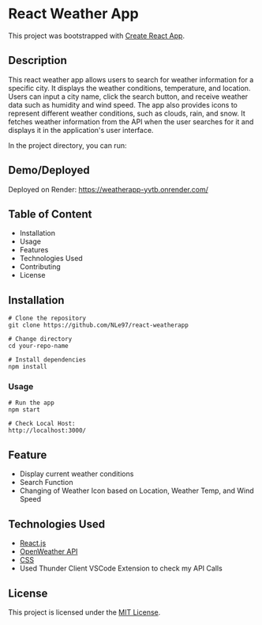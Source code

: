# React Weather App

This project was bootstrapped with [Create React App](https://github.com/facebook/create-react-app).

## Description

This react weather app allows users to search for weather information for a specific city. It displays the weather conditions, temperature, and location. Users can input a city name, click the search button, and receive weather data such as humidity and wind speed. The app also provides icons to represent different weather conditions, such as clouds, rain, and snow. It fetches weather information from the API when the user searches for it and displays it in the application's user interface.

In the project directory, you can run:

## Demo/Deployed 

Deployed on Render: https://weatherapp-yvtb.onrender.com/

## Table of Content

* Installation
* Usage
* Features
* Technologies Used
* Contributing
* License

## Installation

```
# Clone the repository
git clone https://github.com/NLe97/react-weatherapp
```
```
# Change directory
cd your-repo-name
```
```
# Install dependencies
npm install
```

### Usage

```
# Run the app
npm start
```
```
# Check Local Host:
http://localhost:3000/
```

## Feature

* Display current weather conditions
* Search Function
* Changing of Weather Icon based on Location, Weather Temp, and Wind Speed


## Technologies Used

* [React.js](https://react.dev/learn)
* [OpenWeather API](https://openweathermap.org/api)
* [CSS](https://www.w3schools.com/cssref/index.php)
* Used Thunder Client VSCode Extension to check my API Calls

## License
This project is licensed under the [MIT License](LICENSE).



